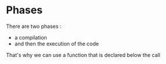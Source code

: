 # Phases 

There are two phases :
- a compilation
- and then the execution of the code

That's why we can use a function that is declared below the call